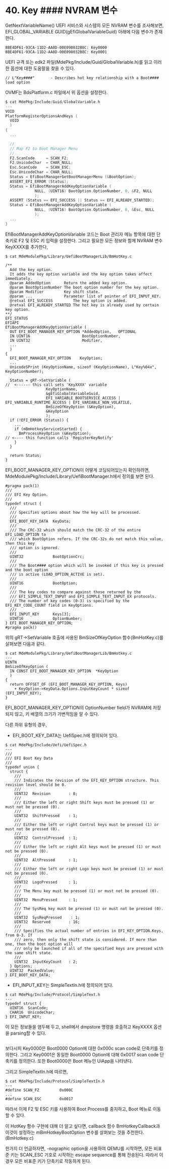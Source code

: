 # 40. Key #### NVRAM 변수

GetNextVariableName() UEFI 서비스와 시스템의 모든 NVRAM 변수를 조사해보면, EFI\_GLOBAL\_VARIABLE GUID(gEfiGlobalVariableGuid) 아래에 다음 변수가 존재한다.

```
8BE4DF61-93CA-11D2-AA0D-00E098032B8C: Key0000
8BE4DF61-93CA-11D2-AA0D-00E098032B8C: Key0001
```

UEFI 규격 또는 edk2 파일(MdePkg/Include/Guid/GlobalVariable.h)를 읽고 이러한 옵션에 대한 도움말을 찾을 수 있다.

```
// L"Key####"       - Describes hot key relationship with a Boot#### load option
```

OVMF는 BdsPlatform.c 파일에서 위 옵션을 설정한다.

```c
$ cat MdePkg/Include/Guid/GlobalVariable.h
---
VOID
PlatformRegisterOptionsAndKeys (
  VOID
  )
{
  ...

  //
  // Map F2 to Boot Manager Menu
  //
  F2.ScanCode     = SCAN_F2;
  F2.UnicodeChar  = CHAR_NULL;
  Esc.ScanCode    = SCAN_ESC;
  Esc.UnicodeChar = CHAR_NULL;
  Status = EfiBootManagerGetBootManagerMenu (&BootOption);
  ASSERT_EFI_ERROR (Status);
  Status = EfiBootManagerAddKeyOptionVariable (
             NULL, (UINT16) BootOption.OptionNumber, 0, &F2, NULL
             );
  ASSERT (Status == EFI_SUCCESS || Status == EFI_ALREADY_STARTED);
  Status = EfiBootManagerAddKeyOptionVariable (
             NULL, (UINT16) BootOption.OptionNumber, 0, &Esc, NULL
             );
  ...
}
```

EfiBootManagerAddKeyOptionVariable 코드는 Boot 관리자 메뉴 항목에 대한 단축키로 F2 및 ESC 키 입력을 설정한다. 그리고 필요한 모든 정보와 함께 NVRAM 변수 KeyXXXX를 추가한다,

```
$ cat MdeModulePkg/Library/UefiBootManagerLib/BmHotKey.c

/**
  Add the key option.
  It adds the key option variable and the key option takes affect immediately.
  @param AddedOption      Return the added key option.
  @param BootOptionNumber The boot option number for the key option.
  @param Modifier         Key shift state.
  @param ...              Parameter list of pointer of EFI_INPUT_KEY.
  @retval EFI_SUCCESS         The key option is added.
  @retval EFI_ALREADY_STARTED The hot key is already used by certain key option.
**/
EFI_STATUS
EFIAPI
EfiBootManagerAddKeyOptionVariable (
  OUT EFI_BOOT_MANAGER_KEY_OPTION *AddedOption,   OPTIONAL
  IN UINT16                       BootOptionNumber,
  IN UINT32                       Modifier,
  ...
  )
{
  EFI_BOOT_MANAGER_KEY_OPTION    KeyOption;
  ...
  UnicodeSPrint (KeyOptionName, sizeof (KeyOptionName), L"Key%04x", KeyOptionNumber);

  Status = gRT->SetVariable (                                                              //  <------ this call sets 'KeyXXXX' variable
                  KeyOptionName,
                  &gEfiGlobalVariableGuid,
                  EFI_VARIABLE_BOOTSERVICE_ACCESS | EFI_VARIABLE_RUNTIME_ACCESS | EFI_VARIABLE_NON_VOLATILE,
                  BmSizeOfKeyOption (&KeyOption),
                  &KeyOption
                  );
  if (!EFI_ERROR (Status)) {
    ...
    if (mBmHotkeyServiceStarted) {
      BmProcessKeyOption (&KeyOption);			                                   // <---- this function calls 'RegisterKeyNotify'
    }
  }

  return Status;
}
```

EFI\_BOOT\_MANAGER\_KEY\_OPTION이 어떻게 코딩되어있는지 확인하려면, MdeModulePkg/Include/Library/UefiBootManager.h에서 정의를 보면 된다.

```
#pragma pack(1)
///
/// EFI Key Option.
///
typedef struct {
  ///
  /// Specifies options about how the key will be processed.
  ///
  EFI_BOOT_KEY_DATA  KeyData;
  ///
  /// The CRC-32 which should match the CRC-32 of the entire EFI_LOAD_OPTION to
  /// which BootOption refers. If the CRC-32s do not match this value, then this key
  /// option is ignored.
  ///
  UINT32             BootOptionCrc;
  ///
  /// The Boot#### option which will be invoked if this key is pressed and the boot option
  /// is active (LOAD_OPTION_ACTIVE is set).
  ///
  UINT16             BootOption;
  ///
  /// The key codes to compare against those returned by the
  /// EFI_SIMPLE_TEXT_INPUT and EFI_SIMPLE_TEXT_INPUT_EX protocols.
  /// The number of key codes (0-3) is specified by the EFI_KEY_CODE_COUNT field in KeyOptions.
  ///
  EFI_INPUT_KEY      Keys[3];
  UINT16             OptionNumber;
} EFI_BOOT_MANAGER_KEY_OPTION;
#pragma pack()
```

위의 gRT->SetVariable 호출에 사용된 BmSizeOfKeyOption 함수(BmHotKey.c)를 살펴보면 다음과 같다.

```
$ cat MdeModulePkg/Library/UefiBootManagerLib/BmHotkey.c
---
UINTN
BmSizeOfKeyOption (
  IN CONST EFI_BOOT_MANAGER_KEY_OPTION  *KeyOption
  )
{
  return OFFSET_OF (EFI_BOOT_MANAGER_KEY_OPTION, Keys)
    + KeyOption->KeyData.Options.InputKeyCount * sizeof (EFI_INPUT_KEY);
}
```

EFI\_BOOT\_MANAGER\_KEY\_OPTION의 OptionNumber field가 NVRAM에 저장되지 않고, 키 배열의 크기가 가변적임을 알 수 있다.

다른 하위 유형의 경우,

* EFI\_BOOT\_KEY\_DATA는 UefiSpec.h에 정의되어 있다.

```
$ cat MdePkg/Include/Uefi/UefiSpec.h
---
///
/// EFI Boot Key Data
///
typedef union {
  struct {
    ///
    /// Indicates the revision of the EFI_KEY_OPTION structure. This revision level should be 0.
    ///
    UINT32  Revision        : 8;
    ///
    /// Either the left or right Shift keys must be pressed (1) or must not be pressed (0).
    ///
    UINT32  ShiftPressed    : 1;
    ///
    /// Either the left or right Control keys must be pressed (1) or must not be pressed (0).
    ///
    UINT32  ControlPressed  : 1;
    ///
    /// Either the left or right Alt keys must be pressed (1) or must not be pressed (0).
    ///
    UINT32  AltPressed      : 1;
    ///
    /// Either the left or right Logo keys must be pressed (1) or must not be pressed (0).
    ///
    UINT32  LogoPressed     : 1;
    ///
    /// The Menu key must be pressed (1) or must not be pressed (0).
    ///
    UINT32  MenuPressed     : 1;
    ///
    /// The SysReq key must be pressed (1) or must not be pressed (0).
    ///
    UINT32  SysReqPressed    : 1;
    UINT32  Reserved        : 16;
    ///
    /// Specifies the actual number of entries in EFI_KEY_OPTION.Keys, from 0-3. If
    /// zero, then only the shift state is considered. If more than one, then the boot option will
    /// only be launched if all of the specified keys are pressed with the same shift state.
    ///
    UINT32  InputKeyCount   : 2;
  } Options;
  UINT32  PackedValue;
} EFI_BOOT_KEY_DATA;
```

* EFI\_INPUT\_KEY는 SimpleTextIn.h에 정의되어 있다.

```
$ cat MdePkg/Include/Protocol/SimpleText.h
---
typedef struct {
  UINT16  ScanCode;
  CHAR16  UnicodeChar;
} EFI_INPUT_KEY;
```

이 모든 정보들을 염두해 두고, shell에서 dmpstore 명령을 호출하고 KeyXXXX 옵션을 parsing할 수 있다.

<figure><img src=".gitbook/assets/image (2) (3).png" alt=""><figcaption></figcaption></figure>

보다시피 Key0000은 Boot0000 Option에 대한 0x000c scan code로 단축키를 정의한다. 그리고 Key0001은 동일한 Boot0000 Option에 대해 0x0017 scan code 단축키를 정의한다. 또한 Boot0000은 Boot 메뉴인 UiApp을 나타낸다.

그리고 SimpleTextIn.h에 따르면,

```
$ cat MdePkg/Include/Protocol/SimpleTextIn.h
---
#define SCAN_F2         0x000C
...
#define SCAN_ESC        0x0017
```

따라서 이제 F2 및 ESC 키를 사용하여 Boot Process를 중지하고, Boot 메뉴로 이동할 수 있다.

이 HotKey 함수 구현에 대해 더 알고 싶다면, callback 함수 BmHotkeyCallback과 이것이 설정하는 mBmHotkeyBootOption 변수를 살펴보는 것을 추천한다.(BmHotkey.c)

한가지 더 언급하자면, -nographic option을 사용하여 QEMU를 시작하면, 모든 비표준 키는 SCAN\_ESC 기호로 시작하는 escape sequence를 통해 전송된다. 따라서 이 경우 모든 비표준 키가 단축키로 작동하게 된다.
